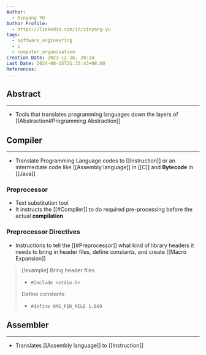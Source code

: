 ```yaml
---
Author:
  - Xinyang YU
Author Profile:
  - https://linkedin.com/in/xinyang-yu
tags:
  - software_engineering
  - c
  - computer_organisation
Creation Date: 2023-12-16, 20:14
Last Date: 2024-08-15T21:35:43+08:00
References: 
---
```

## Abstract
---
- Tools that translates programming languages down the layers of [[Abstraction#Programming Abstraction]]



## Compiler
---
- Translate Programming Language codes to [[Instruction]] or an intermediate code like [[Assembly language]] in [[C]] and **Bytecode** in [[Java]]



### Preprocessor
- Text substitution tool
- It instructs the [[#Compiler]] to do required pre-processing before the actual **compilation**

### Preprocessor Directives
- Instructions to tell the [[#Preprocessor]] what kind of library headers it needs to bring in header files, define constants, and create [[Macro Expansion]]

>[!example]
>Bring header files
>- `#include <stdio.h>`
>
> Define constants
> - `#define KMS_PER_MILE 1.609`


## Assembler
---
- Translates [[Assembly language]] to [[Instruction]]